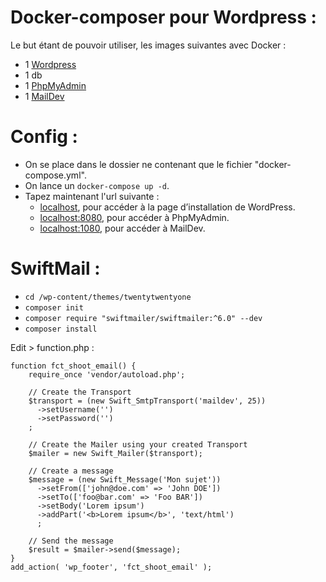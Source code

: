 # Docker-composer pour Wordpress :
Le but étant de pouvoir utiliser, les images suivantes avec Docker :
* 1 [Wordpress](https://fr.wordpress.org/)
* 1 db
* 1 [PhpMyAdmin](https://www.phpmyadmin.net/)
* 1 [MailDev](https://maildev.github.io/maildev/)

# Config :
* On se place dans le dossier ne contenant que le fichier "docker-compose.yml".
* On lance un `docker-compose up -d`.
* Tapez maintenant l'url suivante :
  * [localhost](http://localhost), pour accéder à la page d’installation de WordPress.
  * [localhost:8080](http://localhost:8080), pour accéder à PhpMyAdmin.
  * [localhost:1080](http://localhost:1080), pour accéder à MailDev.

# SwiftMail : 

* `cd /wp-content/themes/twentytwentyone`
* `composer init`
* `composer require "swiftmailer/swiftmailer:^6.0" --dev`
* `composer install`

Edit > function.php :
```
function fct_shoot_email() {
    require_once 'vendor/autoload.php';

    // Create the Transport
    $transport = (new Swift_SmtpTransport('maildev', 25))
      ->setUsername('')
      ->setPassword('')
    ;

    // Create the Mailer using your created Transport
    $mailer = new Swift_Mailer($transport);

    // Create a message
    $message = (new Swift_Message('Mon sujet'))
      ->setFrom(['john@doe.com' => 'John DOE'])
      ->setTo(['foo@bar.com' => 'Foo BAR'])
      ->setBody('Lorem ipsum')
      ->addPart('<b>Lorem ipsum</b>', 'text/html')
      ;

    // Send the message
    $result = $mailer->send($message);
}
add_action( 'wp_footer', 'fct_shoot_email' );
```
